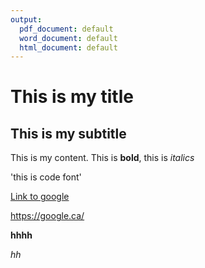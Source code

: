 ```yaml
---
output:
  pdf_document: default
  word_document: default
  html_document: default
---
```

# This is my title
## This is my subtitle

This is my content. This is **bold**, this is *italics*

'this is code font'

[Link to google](https://google.ca/)

<https://google.ca/>

**hhhh**

*hh*